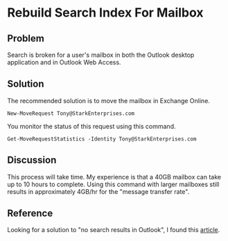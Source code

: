 # Rebuild Search Index For Mailbox

## Problem

Search is broken for a user's mailbox in both the Outlook desktop application and in Outlook Web Access.

## Solution

The recommended solution is to move the mailbox in Exchange Online.

```pwsh
New-MoveRequest Tony@StarkEnterprises.com
```

You monitor the status of this request using this command.

```pwsh
Get-MoveRequestStatistics -Identity Tony@StarkEnterprises.com
```

## Discussion

This process will take time.
My experience is that a 40GB mailbox can take up to 10 hours to complete.
Using this command with larger mailboxes still results in approximately 4GB/hr for the "message transfer rate".

## Reference

Looking for a solution to "no search results in Outlook", I found this [article](https://techcommunity.microsoft.com/t5/exchange/rebuild-search-index-of-a-mailbox-in-exchange-online/m-p/25663#M384).
